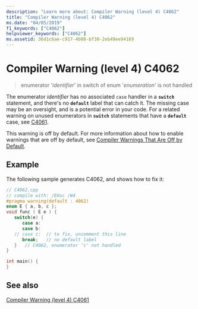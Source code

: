 ```yaml
---
description: "Learn more about: Compiler Warning (level 4) C4062"
title: "Compiler Warning (level 4) C4062"
ms.date: "04/05/2019"
f1_keywords: ["C4062"]
helpviewer_keywords: ["C4062"]
ms.assetid: 36d1c6ae-c917-4b08-bf30-2eb49ee94169
---
```

# Compiler Warning (level 4) C4062

> enumerator '*identifier*' in switch of enum '*enumeration*' is not handled

The enumerator *identifier* has no associated `case` handler in a **`switch`** statement, and there's no **`default`** label that can catch it. The missing case may be an oversight, and is a potential error in your code. For a related warning on unused enumerators in **`switch`** statements that have a **`default`** case, see [C4061](compiler-warning-level-4-c4061.md).

This warning is off by default. For more information about how to enable warnings that are off by default, see [Compiler Warnings That Are Off by Default](../../preprocessor/compiler-warnings-that-are-off-by-default.md).

## Example

The following sample generates C4062, and shows how to fix it:

```cpp
// C4062.cpp
// compile with: /EHsc /W4
#pragma warning(default : 4062)
enum E { a, b, c };
void func ( E e ) {
   switch(e) {
      case a:
      case b:
   // case c:  // to fix, uncomment this line
      break;   // no default label
   }   // C4062, enumerator 'c' not handled
}

int main() {
}
```

## See also

[Compiler Warning (level 4) C4061](compiler-warning-level-4-c4061.md)
